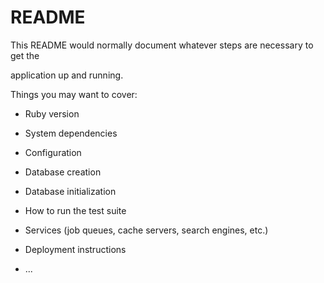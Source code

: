 # README

This README would normally document whatever steps are necessary to get the                     

application up and running.      

Things you may want to cover:                                                                      
                            
* Ruby version          
  
* System dependencies                                                  
                              
* Configuration         
  
* Database creation    
  
* Database initialization      

* How to run the test suite

* Services (job queues, cache servers, search engines, etc.)

* Deployment instructions
  
* ...
